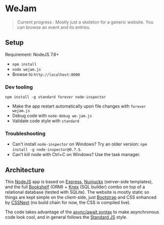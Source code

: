 # WeJam

> Current progress : Mostly just a skeleton for a generic website. You can browse an event and its entries.

## Setup

Requirement: NodeJS 7.6+

* `npm install`
* `node wejam.js`
* Browse to `http://localhost:8000`

### Dev tooling

`npm install -g standard forever node-inspector`

* Make the app restart automatically upon file changes with `forever wejam.js`
* Debug code with `node-debug we-jam.js`
* Validate code style with `standard`

### Troubleshooting

* Can't install `node-inspector` on Windows? Try an older version: `npm install -g node-inspector@0.7.5`.
* Can't kill node with Ctrl+C on Windows? Use the task manager.

## Architecture

This [NodeJS](https://nodejs.org/api/documentation.html) app is based on [Express](http://expressjs.com/en/4x/api.html), [Nunjucks](https://mozilla.github.io/nunjucks/templating.html) (server-side templates), and the full [Bookshelf](http://bookshelfjs.org/) (ORM) + [Knex](http://knexjs.org/) (SQL builder) combo on top of a relational database (tested with SQLite). The website is mostly static so things are kept simple on the client-side, just [Bootstrap](http://getbootstrap.com/components/) and CSS enhanced by [CSSNext](http://cssnext.io/features/) (no build chain for now, the CSS is compiled live).

The code takes advantage of the [async/await syntax](https://developer.mozilla.org/en-US/docs/Web/JavaScript/Reference/Statements/async_function) to make asynchronous code look cool, and in general follows the [Standard JS](http://standardjs.com/) style.
